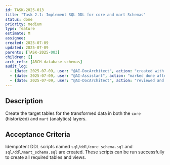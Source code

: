 ```yaml
---
id: TASK-2025-013
title: "Task 2.1: Implement SQL DDL for core and mart Schemas"
status: done
priority: medium
type: feature
estimate: M
assignee: 
created: 2025-07-09
updated: 2025-07-09
parents: [TASK-2025-003]
children: []
arch_refs: [ARCH-database-schemas]
audit_log:
  - {date: 2025-07-09, user: "@AI-DocArchitect", action: "created with status backlog"}
  - {date: 2025-07-09, user: "@AI-Assistant", action: "marked done after implementing idempotent DDL scripts for core and mart schemas"}
  - {date: 2025-07-09, user: "@AI-DocArchitect", action: "reviewed and confirmed complete"}
---
```

## Description
Create the target tables for the transformed data in both the `core` (historized) and `mart` (analytics) layers.

## Acceptance Criteria
Idempotent DDL scripts named `sql/ddl/core_schema.sql` and `sql/ddl/mart_schema.sql` are created. These scripts can be run successfully to create all required tables and views. 